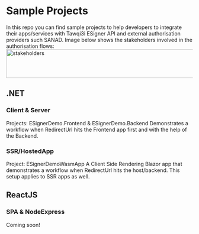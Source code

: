 # Sample Projects
In this repo you can find sample projects to help developers to integrate their apps/services with Tawqi3i ESigner API and external authorisation providers such SANAD.
Image below shows the stakeholders involved in the authorisation flows:
<img width="581" height="78" alt="stakeholders" src="https://github.com/user-attachments/assets/db026e4a-244b-416c-8261-0da911ef90b8" />

## .NET

### Client & Server 
Projects: ESignerDemo.Frontend & ESignerDemo.Backend
Demonstrates a workflow when  RedirectUrl hits the Frontend app first and with the help of the Backend.

### SSR/HostedApp
Project: ESignerDemoWasmApp
A Client Side Rendering Blazor app that demonstrates a workflow when  RedirectUrl hits the host/backend.
This setup  applies to SSR apps as well.



## ReactJS

### SPA & NodeExpress

Coming soon!
